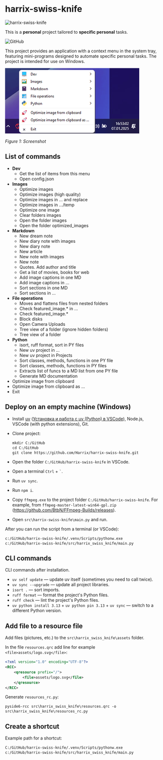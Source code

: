 # harrix-swiss-knife

![harrix-swiss-knife](https://github.com/Harrix/harrix-swiss-knife/tree/main/img/featured-image.svg)

This is a **personal** project tailored to **specific personal** tasks.

![GitHub](https://img.shields.io/github/license/Harrix/harrix-swiss-knife)

This project provides an application with a context menu in the system tray, featuring mini-programs designed to automate specific personal tasks. The project is intended for use on Windows.

![Screenshot](img/screenshoot.png)

_Figure 1: Screenshot_

## List of commands

- **Dev**
  - Get the list of items from this menu
  - Open config.json
- **Images**
  - Optimize images
  - Optimize images (high quality)
  - Optimize images in … and replace
  - Optimize images in …/temp
  - Optimize one image
  - Clear folders images
  - Open the folder images
  - Open the folder optimized_images
- **Markdown**
  - New dream note
  - New diary note with images
  - New diary note
  - New article
  - New note with images
  - New note
  - Quotes. Add author and title
  - Get a list of movies, books for web
  - Add image captions in one MD
  - Add image captions in …
  - Sort sections in one MD
  - Sort sections in …
- **File operations**
  - Moves and flattens files from nested folders
  - Check featured_image.* in …
  - Check featured_image.*
  - Block disks
  - Open Camera Uploads
  - Tree view of a folder (ignore hidden folders)
  - Tree view of a folder
- **Python**
  - isort, ruff format, sort in PY files
  - New uv project in …
  - New uv project in Projects
  - Sort classes, methods, functions in one PY file
  - Sort classes, methods, functions in PY files
  - Extracts list of funcs to a MD list from one PY file
  - Generate MD documentation
- Optimize image from clipboard
- Optimize image from clipboard as …
- Exit

## Deploy on an empty machine (Windows)

- Install [uv](https://docs.astral.sh/uv/) ([Установка и работа с uv (Python) в VSCode](https://github.com/Harrix/harrix.dev-articles-2025/blob/main/uv-vscode-python/uv-vscode-python.md)), Node.js, VSCode (with python extensions), Git.

- Clone project:

  ```shell
  mkdir C:/GitHub
  cd C:/GitHub
  git clone https://github.com/Harrix/harrix-swiss-knife.git
  ```

- Open the folder `C:/GitHub/harrix-swiss-knife` in VSCode.

- Open a terminal `Ctrl` + `` ` ``.

- Run `uv sync`.

- Run `npm i`.

- Copy `ffmpeg.exe` to the project folder `C:/GitHub/harrix-swiss-knife`. For example, from `ffmpeg-master-latest-win64-gpl.zip` (<https://github.com/BtbN/FFmpeg-Builds/releases>).

- Open `src\harrix-swiss-knife\main.py` and run.

After you can run the script from a terminal (or VSCode):

```shell
c:/GitHub/harrix-swiss-knife/.venv/Scripts/pythonw.exe c:/GitHub/harrix-swiss-knife/src/harrix_swiss_knife/main.py
```

## CLI commands

CLI commands after installation.

- `uv self update` — update uv itself (sometimes you need to call twice).
- `uv sync --upgrade` — update all project libraries.
- `isort .` — sort imports.
- `ruff format` — format the project's Python files.
- `ruff check` — lint the project's Python files.
- `uv python install 3.13` + `uv python pin 3.13` + `uv sync` — switch to a different Python version.

## Add file to a resource file

Add files (pictures, etc.) to the `src\harrix_swiss_knife\assets` folder.

In the file `resources.qrc` add line for example `<file>assets/logo.svg</file>`:

```xml
<?xml version="1.0" encoding="UTF-8"?>
<RCC>
    <qresource prefix="/">
        <file>assets/logo.svg</file>
    </qresource>
</RCC>
```

Generate `resources_rc.py`:

```shell
pyside6-rcc src\harrix_swiss_knife\resources.qrc -o src\harrix_swiss_knife\resources_rc.py
```

## Create a shortcut

Example path for a shortcut:

```shell
C:/GitHub/harrix-swiss-knife/.venv/Scripts/pythonw.exe c:/GitHub/harrix-swiss-knife/src/harrix_swiss_knife/main.py
```
